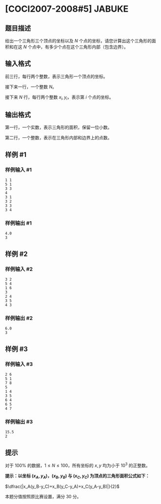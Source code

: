 # [COCI2007-2008#5] JABUKE

## 题目描述

给出一个三角形三个顶点的坐标以及 $N$ 个点的坐标，请您计算出这个三角形的面积和在这 $N$ 个点中，有多少个点在这个三角形内部（包含边界）。

## 输入格式

前三行，每行两个整数，表示三角形一个顶点的坐标。

接下来一行，一个整数 $N$。

接下来 $N$ 行，每行两个整数 $x_i,y_i$，表示第 $i$ 个点的坐标。

## 输出格式

第一行，一个实数，表示三角形的面积，保留一位小数。

第二行，一个整数，表示在三角形内部和边界上的点数。

## 样例 #1

### 样例输入 #1
```
1 1
5 1
3 3
4
3 1
3 2
3 3
3 4
```

### 样例输出 #1

```
4.0
3
```

## 样例 #2

### 样例输入 #2
```
3 2
5 4
1 6
3
2 4
3 5
4 3
```

### 样例输出 #2

```
6.0
3
```

## 样例 #3

### 样例输入 #3
```
2 6
5 1
7 8
5
1 4
3 5
6 4
6 5
4 7
```

### 样例输出 #3

```
15.5
2
```

## 提示

对于 $100\%$ 的数据，$1\le N\le100$，所有坐标的 $x,y$ 均为小于 $10^3$ 的正整数。

**提示：以坐标 $(x_A,y_A)$，$(x_B,y_B)$ 与 $(x_C,y_C)$ 为顶点的三角形面积公式如下：**

$\dfrac{|x_A(y_B-y_C)+x_B(y_C-y_A)+x_C(y_A-y_B)|}{2}$

本题分值按照原比赛设置，满分 $30$ 分。
